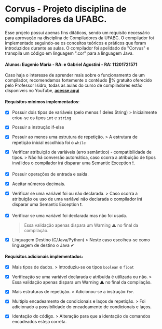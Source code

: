 # Corvus - Projeto disciplina de compiladores da UFABC.

Esse projeto possui apenas fins ditáticos, sendo um requisito necessário para aprovação na disciplina de Compiladores da UFABC. O compilador foi implementado seguindo-se os conceitos teóricos e práticos que foram introduzidos durante as aulas. O compilador foi apelidado de "Corvus" e transpila um código em linguagem ".cor" para a linguagem Java.

#### Alunos: Eugenio Maria - RA:  e  Gabriel Agostini - RA: 11201721571

Caso haja o interesse de aprender mais sobre o funcionamento de um compilador, recomendamos fortemente o contéudo 💯% gratuito oferecido pelo Professor Isidro, todas as aulas do curso de compiladores estão disponíveis no YouTube, **[acesse aqui](https://www.youtube.com/watch?v=gxlxHYv-9oo&list=PLjcmNukBom6--0we1zrpoUE2GuRD-Me6W)**

#### Requisitos mínimos implementados:
- [X] Possuir dois tipos de variáveis (pelo menos 1 deles String)
      > Inicialmente criou-se os tipos ```int``` e ```string```

- [X] Possuir a instrução if-else

- [X] Possuir ao menos uma estrutura de repetição.
      > A estrutura de repetição inicial escolhida foi o ```while```

- [X] Verificar atribuição de variáveis (erro semântico) - compatibilidade de tipos.
      > Não há conversão automática, caso ocorra a atribuição de tipos inválidos o compilador irá disparar uma Semantic Exception ❗.
      
- [X] Possuir operações de entrada e saída.

- [X] Aceitar números decimais.

- [X] Verificar se uma variável foi ou não declarada.
      > Caso ocorra a atribuição ou uso de uma variável não declarada o compilador irá disparar uma Semantic Exception ❗.
    
- [X] Verificar se uma variável foi declarada mas não foi usada.
     > Essa validação apenas dispara um Warning ⚠ no final da compilação.
  
- [X] Linguagem Destino (C/Java/Python)
      > Neste caso escolheu-se como linguagem de destino o Java ✔

#### Requisitos adicionais implementados:
- [X] Mais tipos de dados.
      > Introduziu-se os tipos ```boolean``` e ```float```

- [X] Verificação se uma variável declarada e atribuída é utilizada ou não.
      > Essa validação apenas dispara um Warning ⚠ no final da compilação.

- [X] Mais estruturas de repetição.
      > Adicionou-se a instrução ```for```.

- [X] Multíplo encadeamento de condicionais e laços de repetição.
      > Foi adicionado a possibilidade do encadeamento de condicionais e laços.

- [X] Identação do código.
      > Alteração para que a identação de comandos encadeados esteja correta.



